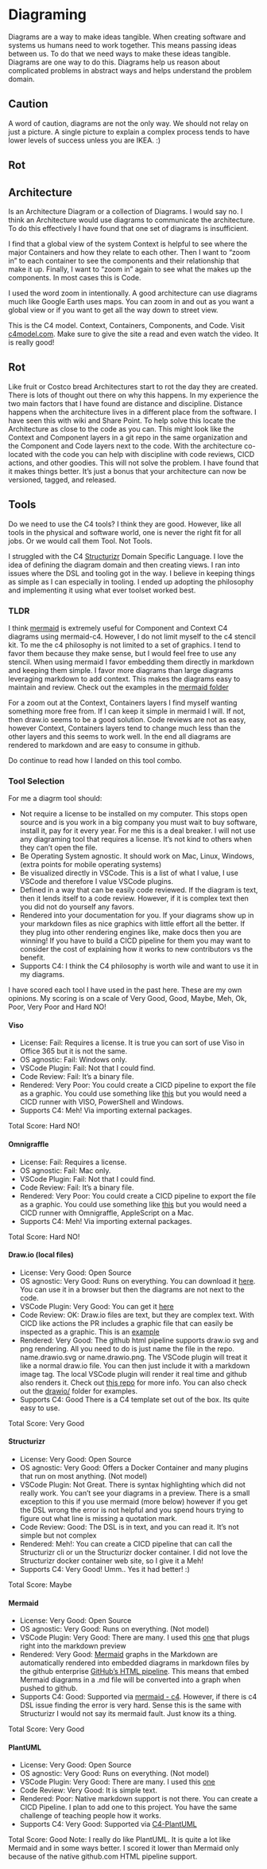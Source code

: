 # Diagraming

Diagrams are a way to make ideas tangible.  When creating software and systems us humans need to work together.  This means passing ideas between us.  To do that we need ways to make these ideas tangible.  Diagrams are one way to do this.  Diagrams help us reason about complicated problems in abstract ways and helps understand the problem domain.

## Caution

A word of caution, diagrams are not the only way.  We should not relay on just a picture.  A single picture to explain a complex process tends to have lower levels of success unless you are IKEA. :) 

## Rot

## Architecture 

Is an Architecture Diagram or a collection of Diagrams.  I would say no.  I think an Architecture would use diagrams to communicate the architecture.  To do this effectively I have found that one set of diagrams is insufficient.

I find that a global view of the system Context is helpful to see where the major Containers and how they relate to each other. Then I want to “zoom in” to each container to see the components and their relationship that make it up. Finally, I want to “zoom in” again to see what the makes up the components. In most cases this is Code. 

I used the word zoom in intentionally.   A good architecture can use diagrams much like Google Earth uses maps.  You can zoom in and out as you want a global view or if you want to get all the way down to street view.

This is the C4 model. Context, Containers, Components, and Code.  Visit [c4model.com](https://c4model.com/).  Make sure to give the site a read and even watch the video.  It is really good!  

## Rot

Like fruit or Costco bread Architectures start to rot the day they are created.  There is lots of thought out there on why this happens.  In my experience the two main factors that I have found are distance and discipline.   Distance happens when the architecture lives in a different place from the software.  I have seen this with wiki and Share Point.  To help solve this locate the Architecture as close to the code as you can.  This might look like the Context and Component layers in a git repo in the same organization and the Component and Code layers next to the code.  With the architecture co-located with the code you can help with discipline with code reviews, CICD actions, and other goodies.  This will not solve the problem.  I have found that it makes things better.  It’s just a bonus that your architecture can now be versioned, tagged, and released.

## Tools

Do we need to use the C4 tools?  I think they are good.  However, like all tools in the physical and software world, one is never the right fit for all jobs.  Or we would call them Tool.  Not Tools.  

I struggled with the C4 [Structurizr](https://structurizr.com/) Domain Specific Language.  I love the idea of defining the diagram domain and then creating views.  I ran into issues where the DSL and tooling got in the way.  I believe in keeping things as simple as I can especially in tooling.  I ended up adopting the philosophy and implementing it using what ever toolset worked best.  

### TLDR

I think [mermaid](#mermaid) is extremely useful for Component and Context C4 diagrams using mermaid-c4.  However, I do not limit myself to the c4 stencil kit.  To me the c4 philosophy is not limited to a set of graphics.  I tend to favor them because they make sense, but I would feel free to use any stencil.  When using mermaid I favor embedding them directly in markdown and keeping them simple.  I favor more diagrams than large diagrams leveraging markdown to add context.   This makes the diagrams easy to maintain and review.  Check out the examples in the [mermaid folder](./mermaid/)

For a zoom out at the Context, Containers layers I find myself wanting something more free from.  If I can keep it simple in mermaid I will.  If not, then draw.io seems to be a good solution.   Code reviews are not as easy, however Context, Containers layers tend to change much less than the other layers and this seems to work well.   In the end all diagrams are rendered to markdown and are easy to consume in github.

Do continue to read how I landed on this tool combo.

### Tool Selection

For me a diagrm tool should:

- Not require a license to be installed on my computer.  This stops open source and is you work in a big company you must wait to buy software, install it, pay for it every year.  For me this is a deal breaker.  I will not use any diagraming tool that requires a license.  It’s not kind to others when they can’t open the file.  
- Be Operating System agnostic.  It should work on Mac, Linux, Windows, (extra points for mobile operating systems)
- Be visualized directly in VSCode.  This is a list of what I value, I use VSCode and therefore I value VSCode plugins.
- Defined in a way that can be easily code reviewed.  If the diagram is text, then it lends itself to a code review.  However, if it is complex text then you did not do yourself any favors.
- Rendered into your documentation for you.   If your diagrams show up in your markdown files as nice graphics with little effort all the better.  If they plug into other rendering engines like, make docs then you are winning! If you have to build a CICD pipeline for them you may want to consider the cost of explaining how it works to new contributors vs the benefit.
- Supports C4: I think the C4 philosophy is worth wile and want to use it in my diagrams.

I have scored each tool I have used in the past here.   These are my own opinions.  My scoring is on a scale of Very Good, Good, Maybe, Meh, Ok, Poor, Very Poor and Hard NO!

#### Viso

- License:  Fail: Requires a license. It is true you can sort of use Viso in Office 365 but it is not the same.
- OS agnostic: Fail: Windows only.
- VSCode Plugin: Fail:  Not that I could find.
- Code Review: Fail:  It’s a binary file.
- Rendered: Very Poor: You could create a CICD pipeline to export the file as a graphic.  You could use something like [this](https://gist.github.com/mjul/5212271) but you would need a CICD runner with VISO, PowerShell and Windows. 
- Supports C4: Meh!  Via importing external packages.

Total Score: Hard NO!


#### Omnigraffle 

- License:  Fail: Requires a license.
- OS agnostic: Fail: Mac only.
- VSCode Plugin: Fail:  Not that I could find.
- Code Review: Fail:  It’s a binary file.
- Rendered: Very Poor: You could create a CICD pipeline to export the file as a graphic.  You could use something like [this](https://github.com/fikovnik/omnigraffle-export/blob/master/README.md) but you would need a CICD runner with Omnigraffle, AppleScript on a Mac. 
- Supports C4: Meh!  Via importing external packages.

Total Score: Hard NO!

#### Draw.io (local files)

- License:  Very Good:  Open Source
- OS agnostic: Very Good: Runs on everything.  You can download it [here](https://github.com/jgraph/drawio-desktop/releases).  You can use it in a browser but then the diagrams are not next to the code.
- VSCode Plugin: Very Good: You can get it [here](https://marketplace.visualstudio.com/items?itemName=hediet.vscode-drawio)
- Code Review: OK: Draw.io files are text, but they are complex text.  With CICD like actions the PR includes a graphic file that can easily be inspected as a graphic.   This is an [example](https://github.com/cbitter78/diagraming/pull/1)
- Rendered: Very Good: The github html pipeline supports draw.io svg and png rendering.  All you need to do is just name the file in the repo. name.drawio.svg or name.drawio.png.   The VSCode plugin will treat it like a normal draw.io file.   You can then just include it with a markdown image tag.   The local VSCode plugin will render it real time and github also renders it.  Check out [this repo](https://github.com/philip-gai/github-drawio-demo) for more info.  You can also check out the [drawio/](./drawio/) folder for examples.
- Supports C4: Good  There is a C4 template set out of the box.  Its quite easy to use.

Total Score: Very Good

#### Structurizr

- License:  Very Good:  Open Source
- OS agnostic: Very Good:  Offers a Docker Container and many plugins that run on most anything. (Not model)
- VSCode Plugin: Not Great.  There is syntax highlighting which did not really work.  You can’t see your diagrams in a preview.  There is a small exception to this if you use mermaid (more below) however if you get the DSL wrong the error is not helpful and you spend hours trying to figure out what line is missing a quotation mark. 
- Code Review: Good:  The DSL is in text, and you can read it.  It’s not simple but not complex
- Rendered: Meh!: You can create a CICD pipeline that can call the Structurizr cli or un the Structurizr docker container.  I did not love the Structurizr docker container web site, so I give it a Meh!
- Supports C4: Very Good!  Umm.. Yes it had better!  :)

Total Score: Maybe

#### Mermaid

- License:  Very Good:  Open Source
- OS agnostic: Very Good: Runs on everything. (Not model)
- VSCode Plugin: Very Good:  There are many.  I used this [one](https://marketplace.visualstudio.com/items?itemName=bierner.markdown-mermaid) that plugs right into the markdown preview
- Rendered: Very Good: [Mermaid](https://mermaid.js.org/intro/) graphs in the Markdown are automatically rendered into embedded diagrams in markdown files by the github enterprise [GitHub’s HTML pipeline](https://github.blog/2022-02-14-include-diagrams-markdown-files-mermaid/).  This means that embed Mermaid diagrams in a .md file will be converted into a graph when pushed to github.
- Supports C4: Good: Supported via [mermaid - c4](https://mermaid.js.org/syntax/c4c.html).  However, if there is c4 DSL issue finding the error is very hard.  Sense this is the same with Structurizr I would not say its mermaid fault.  Just know its a thing.

Total Score: Very Good

#### PlantUML

- License:  Very Good:  Open Source
- OS agnostic: Very Good: Runs on everything. (Not model)
- VSCode Plugin: Very Good:  There are many.  I used this [one](https://marketplace.visualstudio.com/items?itemName=jebbs.plantuml)
- Code Review: Very Good: It is simple text.
- Rendered: Poor: Native markdown support is not there. You can create a CICD Pipeline.  I plan to add one to this project.  You have the same challenge of teaching people how it works.
- Supports C4: Very Good: Supported via [C4-PlantUML](https://github.com/plantuml-stdlib/C4-PlantUML)

Total Score: Good
Note: I really do like PlantUML.  It is quite a lot like Mermaid and in some ways better.  I scored it lower than Mermaid only because of the native github.com HTML pipeline support. 
